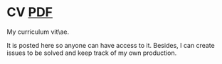 CV [PDF](https://github.com/maxbiostat/CV/blob/master/cv_LMFCarvalho.pdf)
==

My curriculum vit\ae. 

It is posted here so anyone can have access to it. Besides, I can create issues to be solved and keep track of my own production.


